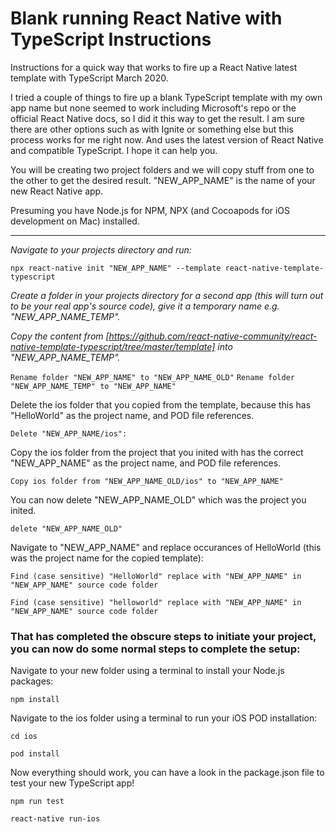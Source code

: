 # Blank running React Native with TypeScript Instructions
Instructions for a quick way that works to fire up a React Native latest template with TypeScript March 2020.

I tried a couple of things to fire up a blank TypeScript template with my own app name but none seemed to work including Microsoft's repo or the official React Native docs, so I did it this way to get the result. I am sure there are other options such as with Ignite or something else but this process works for me right now. And uses the latest version of React Native and compatible TypeScript. I hope it can help you.

You will be creating two project folders and we will copy stuff from one to the other to get the desired result.
"NEW_APP_NAME" is the name of your new React Native app.

Presuming you have Node.js for NPM, NPX (and Cocoapods for iOS development on Mac) installed.

---
*Navigate to your projects directory and run:*

`npx react-native init "NEW_APP_NAME" --template react-native-template-typescript`

*Create a folder in your projects directory for a second app (this will turn out to be your real app's source code), give it a temporary name e.g. "NEW_APP_NAME_TEMP".*


*Copy the content from [https://github.com/react-native-community/react-native-template-typescript/tree/master/template] into "NEW_APP_NAME_TEMP".*

`Rename folder "NEW_APP_NAME" to "NEW_APP_NAME_OLD"`
`Rename folder "NEW_APP_NAME_TEMP" to "NEW_APP_NAME"`

Delete the ios folder that you copied from the template, because this has "HelloWorld" as the project name, and POD file references.

`Delete "NEW_APP_NAME/ios":`

Copy the ios folder from the project that you inited with has the correct "NEW_APP_NAME" as the project name, and POD file references.

`Copy ios folder from "NEW_APP_NAME_OLD/ios" to "NEW_APP_NAME"`

You can now delete "NEW_APP_NAME_OLD" which was the project you inited.

`delete "NEW_APP_NAME_OLD"`

Navigate to "NEW_APP_NAME" and replace occurances of HelloWorld (this was the project name for the copied template):

`Find (case sensitive) "HelloWorld" replace with "NEW_APP_NAME" in "NEW_APP_NAME" source code folder`

`Find (case sensitive) "helloworld" replace with "NEW_APP_NAME" in "NEW_APP_NAME" source code folder`


### That has completed the obscure steps to initiate your project, you can now do some normal steps to complete the setup:

Navigate to your new folder using a terminal to install your Node.js packages:

`npm install`


Navigate to the ios folder using a terminal to run your iOS POD installation:

`cd ios`

`pod install`


Now everything should work, you can have a look in the package.json file to test your new TypeScript app!

`npm run test`

`react-native run-ios`
